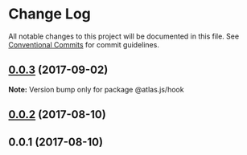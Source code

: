 # Change Log

All notable changes to this project will be documented in this file.
See [Conventional Commits](https://conventionalcommits.org) for commit guidelines.

<a name="0.0.3"></a>
## [0.0.3](https://github.com/strvcom/atlas.js/compare/@atlas.js/hook@0.0.2...@atlas.js/hook@0.0.3) (2017-09-02)




**Note:** Version bump only for package @atlas.js/hook

<a name="0.0.2"></a>
## [0.0.2](https://github.com/strvcom/atlas.js/compare/@atlas.js/hook@0.0.1...@atlas.js/hook@0.0.2) (2017-08-10)




<a name="0.0.1"></a>
## 0.0.1 (2017-08-10)
